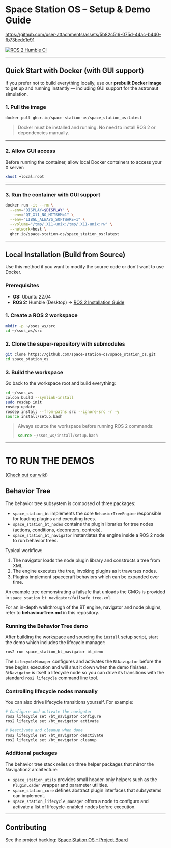 # **Space Station OS – Setup & Demo Guide**



https://github.com/user-attachments/assets/5b82c516-075d-44ac-b440-fb73bedc1e91



[![ROS 2 Humble CI](https://github.com/space-station-os/space_station_os/actions/workflows/ros2_humble_ci.yml/badge.svg)](https://github.com/space-station-os/space_station_os/actions/workflows/ros2_humble_ci.yml)

---

##  Quick Start with Docker (with GUI support)

If you prefer not to build everything locally, use our **prebuilt Docker image** to get up and running instantly — including GUI support for the astronaut simulation.

### 1. Pull the image

```bash
docker pull ghcr.io/space-station-os/space_station_os:latest
```

> Docker must be installed and running. No need to install ROS 2 or dependencies manually.

---

### 2. Allow GUI access

Before running the container, allow local Docker containers to access your X server:

```bash
xhost +local:root
```

---

### 3. Run the container with GUI support

```bash
docker run -it --rm \
  --env="DISPLAY=$DISPLAY" \
  --env="QT_X11_NO_MITSHM=1" \
  --env="LIBGL_ALWAYS_SOFTWARE=1" \
  --volume="/tmp/.X11-unix:/tmp/.X11-unix:rw" \
  --network=host \
  ghcr.io/space-station-os/space_station_os:latest
```

---

##  Local Installation (Build from Source)

Use this method if you want to modify the source code or don't want to use Docker.

### Prerequisites

* **OS:** Ubuntu 22.04
* **ROS 2:** Humble (Desktop)
  → [ROS 2 Installation Guide](https://docs.ros.org/en/humble/Installation/Ubuntu-Install-Debs.html)

### 1. Create a ROS 2 workspace

```bash
mkdir -p ~/ssos_ws/src
cd ~/ssos_ws/src
```

### 2. Clone the super-repository with submodules

```bash
git clone https://github.com/space-station-os/space_station_os.git
cd space_station_os
```

### 3. Build the workspace

Go back to the workspace root and build everything:

```bash
cd ~/ssos_ws
colcon build --symlink-install
sudo rosdep init
rosdep update 
rosdep install --from-paths src --ignore-src -r -y
source install/setup.bash
```

> Always source the workspace before running ROS 2 commands:
>
> ```bash
> source ~/ssos_ws/install/setup.bash
> ```

---
# TO RUN THE DEMOS

([Check out our wiki](https://github.com/space-station-os/space_station_os/wiki))

## Behavior Tree
The behavior tree subsystem is composed of three packages:

- `space_station_bt` implements the core `BehaviorTreeEngine` responsible for loading plugins and executing trees.
- `space_station_bt_nodes` contains the plugin libraries for tree nodes (actions, conditions, decorators, controls).
- `space_station_bt_navigator` instantiates the engine inside a ROS 2 node to run behavior trees.

Typical workflow:
1. The navigator loads the node plugin library and constructs a tree from XML.
2. The engine executes the tree, invoking plugins as it traverses nodes.
3. Plugins implement spacecraft behaviors which can be expanded over time.

An example tree demonstrating a failsafe that unloads the CMGs is provided in
`space_station_bt_navigator/failsafe_tree.xml`.

For an in-depth walkthrough of the BT engine, navigator and node plugins,
refer to **behaviourTree.md** in this repository.

### Running the Behavior Tree demo

After building the workspace and sourcing the `install` setup script, start the
demo which includes the lifecycle manager:

```bash
ros2 run space_station_bt_navigator bt_demo
```

The `LifecycleManager` configures and activates the `BtNavigator` before the
tree begins execution and will shut it down when the demo finishes. `BtNavigator`
is itself a lifecycle node so you can drive its transitions with the standard
`ros2 lifecycle` command line tool.

### Controlling lifecycle nodes manually

You can also drive lifecycle transitions yourself. For example:

```bash
# Configure and activate the navigator
ros2 lifecycle set /bt_navigator configure
ros2 lifecycle set /bt_navigator activate

# Deactivate and cleanup when done
ros2 lifecycle set /bt_navigator deactivate
ros2 lifecycle set /bt_navigator cleanup
```

### Additional packages

The behavior tree stack relies on three helper packages that mirror the
Navigation2 architecture:

- `space_station_utils` provides small header-only helpers such as the
  `PluginLoader` wrapper and parameter utilities.
- `space_station_core` defines abstract plugin interfaces that subsystems can
  implement.
- `space_station_lifecycle_manager` offers a node to configure and activate a
  list of lifecycle-enabled nodes before execution.

---

##  Contributing

See the project backlog:
[Space Station OS – Project Board](https://github.com/orgs/space-station-os/projects/2/views/1)
